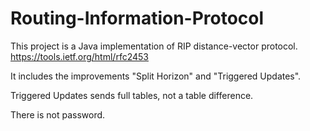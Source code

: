# Routing-Information-Protocol
This project is a Java implementation of RIP distance-vector protocol. 
https://tools.ietf.org/html/rfc2453

It includes the improvements "Split Horizon" and "Triggered Updates".
 
Triggered Updates sends full tables, not a table difference. 

There is not password.
